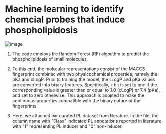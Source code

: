 # Machine learning to identify chemcial probes that induce phospholipidosis
![image](https://github.com/HuabinHu/ML-for-PL-prediction/assets/115711932/af868e0f-11df-4b67-aa65-f4c356ea494b)



1. The code employs the Random Forest (RF) algorithm to predict the phospholipidosis of small molecules. 


2. To this end, the molecular representations consist of the MACCS fingerprint combined with two physicochemical properties, namely the pKa and cLogP. Prior to training the model, the cLogP and pKa values are converted into binary features. Specifically, a bit is set to one if the corresponding value is greater than or equal to 3.0 (cLogP) or 7.4 (pKa), and set to zero otherwise. This approach is adopted to make the continuous properties compatible with the binary nature of the fingerprints.


3. Here, we attached our curated PL dataset from literature. In the file, the column name with "Class" indicated PL annotations reported in literature with "1" representing PL inducer and "0" non-inducer.
